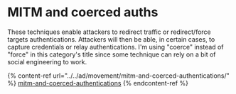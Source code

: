 # MITM and coerced auths

These techniques enable attackers to redirect traffic or redirect/force targets authentications. Attackers will then be able, in certain cases, to capture credentials or relay authentications. I'm using "coerce" instead of "force" in this category's title since some technique can rely on a bit of social engineering to work.

{% content-ref url="../../ad/movement/mitm-and-coerced-authentications/" %}
[mitm-and-coerced-authentications](../../ad/movement/mitm-and-coerced-authentications/)
{% endcontent-ref %}
